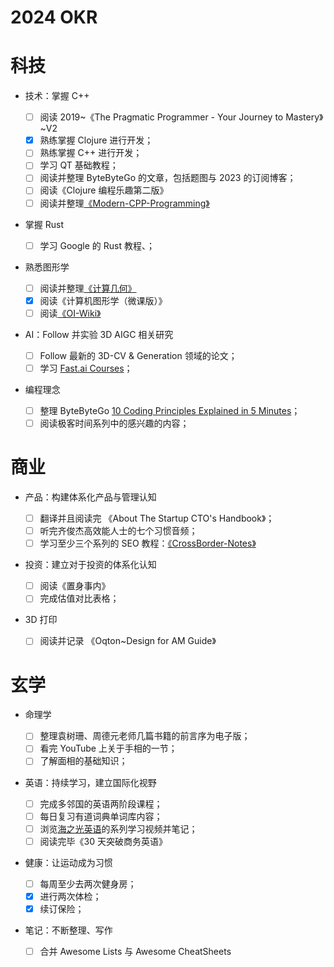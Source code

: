 # 2024 OKR

# 科技

- 技术：掌握 C++

  - [ ] 阅读 2019~《The Pragmatic Programmer - Your Journey to Mastery》~V2
  - [x] 熟练掌握 Clojure 进行开发；
  - [ ] 熟练掌握 C++ 进行开发；
  - [ ] 学习 QT 基础教程；
  - [ ] 阅读并整理 ByteByteGo 的文章，包括题图与 2023 的订阅博客；
  - [ ] 阅读《Clojure 编程乐趣第二版》
  - [ ] 阅读并整理[《Modern-CPP-Programming》](https://github.com/federico-busato/Modern-CPP-Programming/tree/master)

- 掌握 Rust

  - [ ] 学习 Google 的 Rust 教程、[]()；

- 熟悉图形学

  - [ ] 阅读并整理[《计算几何》](https://zhuanlan.zhihu.com/p/33355636)
  - [x] 阅读《计算机图形学（微课版）》
  - [ ] 阅读[《OI-Wiki》](https://github.com/OI-wiki/OI-wiki)

- AI：Follow 并实验 3D AIGC 相关研究

  - [ ] Follow 最新的 3D-CV & Generation 领域的论文；
  - [ ] 学习 [Fast.ai Courses](https://course.fast.ai/)；

- 编程理念
  - [ ] 整理 ByteByteGo [10 Coding Principles Explained in 5 Minutes](https://www.youtube.com/watch?v=GmXPwRNIrAU)；
  - [ ] 阅读极客时间系列中的感兴趣的内容；

# 商业

- 产品：构建体系化产品与管理认知

  - [ ] 翻译并且阅读完 《About The Startup CTO's Handbook》；
  - [ ] 听完齐俊杰高效能人士的七个习惯音频；
  - [ ] 学习至少三个系列的 SEO 教程：[《CrossBorder-Notes》](https://ng-tech.icu/books/CrossBorders-Notes)

- 投资：建立对于投资的体系化认知

  - [ ] 阅读《置身事内》
  - [ ] 完成估值对比表格；

- 3D 打印
  - [ ] 阅读并记录 《Oqton~Design for AM Guide》

# 玄学

- 命理学

  - [ ] 整理袁树珊、周德元老师几篇书籍的前言序为电子版；
  - [ ] 看完 YouTube 上关于手相的一节；
  - [ ] 了解面相的基础知识；

- 英语：持续学习，建立国际化视野

  - [ ] 完成多邻国的英语两阶段课程；
  - [ ] 每日复习有道词典单词库内容；
  - [ ] 浏览[海之光英语](https://www.youtube.com/watch?v=1usCP_lD3Wk)的系列学习视频并笔记；
  - [ ] 阅读完毕《30 天突破商务英语》

- 健康：让运动成为习惯

  - [ ] 每周至少去两次健身房；
  - [x] 进行两次体检；
  - [x] 续订保险；

- 笔记：不断整理、写作
  - [ ] 合并 Awesome Lists 与 Awesome CheatSheets
